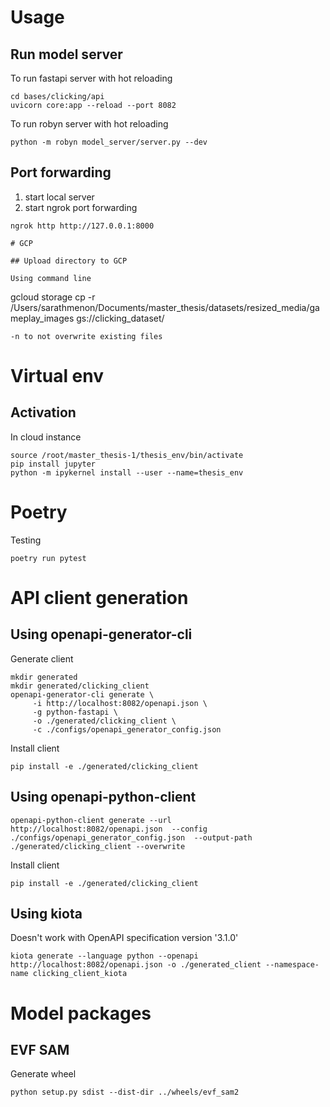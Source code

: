 # Usage

## Run model server

To run fastapi server with hot reloading

```
cd bases/clicking/api
uvicorn core:app --reload --port 8082
```

To run robyn server with hot reloading

```
python -m robyn model_server/server.py --dev
```

## Port forwarding

1. start local server
2. start ngrok port forwarding

```
ngrok http http://127.0.0.1:8000

# GCP

## Upload directory to GCP

Using command line

```
gcloud storage cp -r /Users/sarathmenon/Documents/master_thesis/datasets/resized_media/gameplay_images gs://clicking_dataset/
```
-n to not overwrite existing files

```
# Virtual env

## Activation

In cloud instance

```
source /root/master_thesis-1/thesis_env/bin/activate
pip install jupyter
python -m ipykernel install --user --name=thesis_env
```

# Poetry
Testing 

```
poetry run pytest
```

# API client generation

## Using openapi-generator-cli

Generate client

```
mkdir generated
mkdir generated/clicking_client
openapi-generator-cli generate \
     -i http://localhost:8082/openapi.json \
     -g python-fastapi \
     -o ./generated/clicking_client \
     -c ./configs/openapi_generator_config.json
```

Install client 
```
pip install -e ./generated/clicking_client
```

## Using openapi-python-client
```
openapi-python-client generate --url http://localhost:8082/openapi.json  --config ./configs/openapi_generator_config.json  --output-path  ./generated/clicking_client --overwrite
```

Install client 
```
pip install -e ./generated/clicking_client
```

## Using kiota
Doesn't work with OpenAPI specification version '3.1.0' 

```
kiota generate --language python --openapi http://localhost:8082/openapi.json -o ./generated_client --namespace-name clicking_client_kiota
```

# Model packages
## EVF SAM

Generate wheel

```  
python setup.py sdist --dist-dir ../wheels/evf_sam2
```  